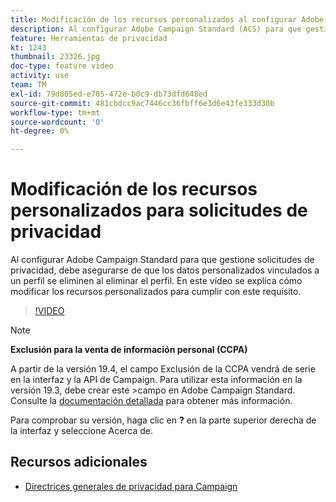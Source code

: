```yaml
---
title: Modificación de los recursos personalizados al configurar Adobe Campaign Standard (ACS) para las solicitudes de privacidad
description: Al configurar Adobe Campaign Standard (ACS) para que gestione solicitudes de privacidad, debe asegurarse de que los datos personalizados vinculados a un perfil se eliminen al eliminar el perfil. En este vídeo se explica cómo modificar los recursos personalizados para cumplir con este requisito.
feature: Herramientas de privacidad
kt: 1243
thumbnail: 23326.jpg
doc-type: feature video
activity: use
team: TM
exl-id: 79d805ed-e705-472e-b0c9-db73dfd648ed
source-git-commit: 481cbdcc9ac7446cc36fbff6e3d6e43fe333d30b
workflow-type: tm+mt
source-wordcount: '0'
ht-degree: 0%

---
```


# Modificación de los recursos personalizados para solicitudes de privacidad

Al configurar Adobe Campaign Standard para que gestione solicitudes de privacidad, debe asegurarse de que los datos personalizados vinculados a un perfil se eliminen al eliminar el perfil. En este vídeo se explica cómo modificar los recursos personalizados para cumplir con este requisito.

>[!VIDEO](https://video.tv.adobe.com/v/23326?quality=12)

>[!NOTE]
>
>**Exclusión para la venta de información personal (CCPA)**
>
>A partir de la versión 19.4, el campo Exclusión de la CCPA vendrá de serie en la interfaz y la API de Campaign. Para utilizar esta información en la versión 19.3, debe crear este >campo en Adobe Campaign Standard. Consulte la [documentación detallada](https://experienceleague.adobe.com/docs/campaign-standard/using/getting-started/privacy/privacy-requests.html?lang=en#privacy-requests) para obtener más información.
>
> Para comprobar su versión, haga clic en **?** en la parte superior derecha de la interfaz y seleccione Acerca de.

## Recursos adicionales

* [Directrices generales de privacidad para Campaign](https://experienceleague.adobe.com/docs/campaign-classic/using/getting-started/privacy/privacy-management.html)
